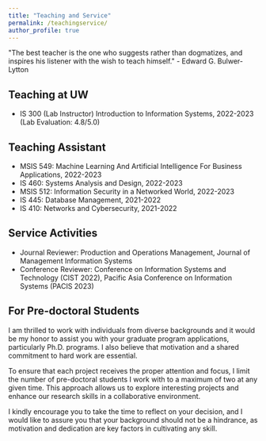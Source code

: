 ```yaml
---
title: "Teaching and Service"
permalink: /teachingservice/
author_profile: true
---
```


"The best teacher is the one who suggests rather than dogmatizes, and inspires his listener with the wish to teach himself." - Edward G. Bulwer-Lytton

## Teaching at UW
- IS 300 (Lab Instructor) Introduction to Information Systems, 2022-2023 (Lab Evaluation: 4.8/5.0)


## Teaching Assistant
- MSIS 549: Machine Learning And Artificial Intelligence For Business Applications, 2022-2023
- IS 460: Systems Analysis and Design, 2022-2023
- MSIS 512: Information Security in a Networked World, 2022-2023
- IS 445: Database Management, 2021-2022
- IS 410: Networks and Cybersecurity, 2021-2022

## Service Activities
- Journal Reviewer: Production and Operations Management, Journal of Management Information Systems
- Conference Reviewer: Conference on Information Systems and Technology (CIST 2022), Pacific Asia Conference on Information Systems (PACIS 2023)

## For Pre-doctoral Students
I am thrilled to work with individuals from diverse backgrounds and it would be my honor to assist you with your graduate program applications, particularly Ph.D. programs. I also believe that motivation and a shared commitment to hard work are essential.

To ensure that each project receives the proper attention and focus, I limit the number of pre-doctoral students I work with to a maximum of two at any given time. This approach allows us to explore interesting projects and enhance our research skills in a collaborative environment.

I kindly encourage you to take the time to reflect on your decision, and I would like to assure you that your background should not be a hindrance, as motivation and dedication are key factors in cultivating any skill.
